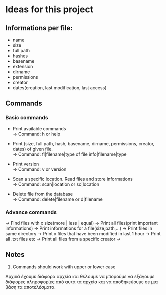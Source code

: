 # Ideas for this project 

## Informations per file:
* name 
* size
* full path 
* hashes 
* basename
* extension
* dirname
* permissions
* creator
* dates(creation, last modification, last access)

## Commands
### Basic commands
  * Print available commands <br />
  -> Command: h or help

  * Print (size, full path, hash, basename, dirname, permissions, creator, dates) of given file. <br />
  -> Command: fl|filename|type of file info|filename|type
  
  * Print version <br/>
  -> Command: v or version
  
  * Scan a specific location. Read files and store informations <br />
  -> Command: scan|location or sc|location
  
  * Delete file from the database <br />
  -> Command: delete|filename or d|filename
  
  
### Advance commands 
  -> Find files with x size(more | less | equal)
  -> Print all files(print important informations)
  -> Print informations for a file(size,path,...)
  -> Print files in same directory 
  -> Print x files that have been modified in last 1 hour
  -> Print all .txt files etc
  -> Print all files from a specific creator 
  -> 
  
## Notes
1. Commands should work with upper or lower case


Αρχικά έχουμε διάφορα αρχεία και θέλουμε να μπορούμε να εξάγουμε διάφορες πληροφορίες από αυτά τα αρχεία και να αποθηκεύουμε σε μια βάση 
τα αποτελέσματα.
  
  
  
  


